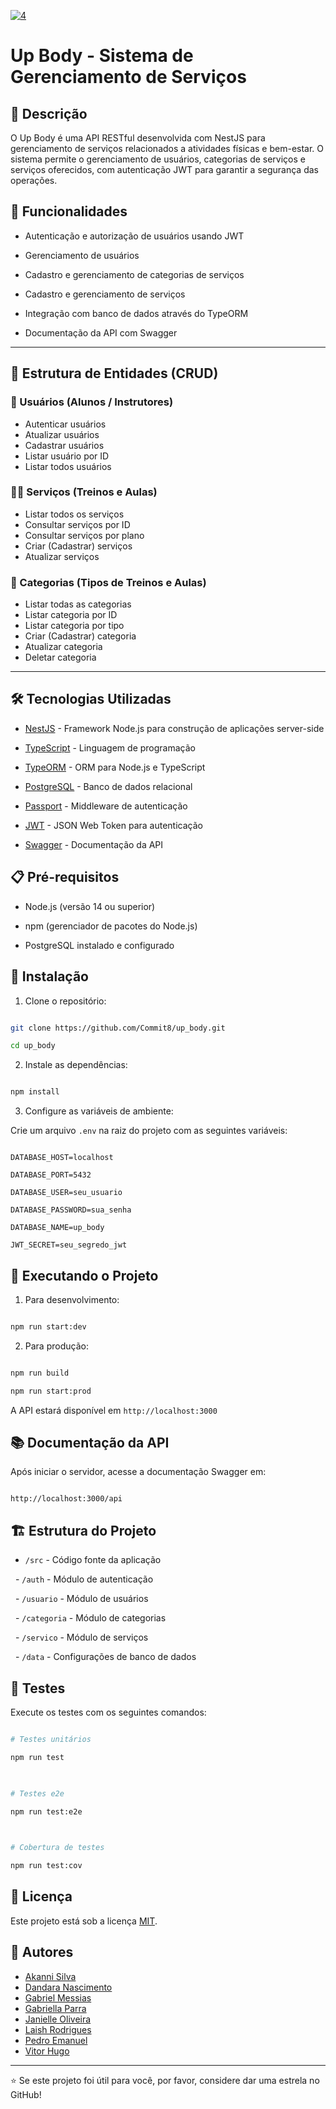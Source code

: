 <a href='https://postimg.cc/dZk9hMLq' target='_blank'><img src='https://i.postimg.cc/dZk9hMLq/4.png' border='0' alt='4'/></a>
# Up Body - Sistema de Gerenciamento de Serviços



## 📝 Descrição

  

O Up Body é uma API RESTful desenvolvida com NestJS para gerenciamento de serviços relacionados a atividades físicas e bem-estar. O sistema permite o gerenciamento de usuários, categorias de serviços e serviços oferecidos, com autenticação JWT para garantir a segurança das operações.

  

## 🚀 Funcionalidades

  

- Autenticação e autorização de usuários usando JWT

- Gerenciamento de usuários

- Cadastro e gerenciamento de categorias de serviços

- Cadastro e gerenciamento de serviços

- Integração com banco de dados através do TypeORM

- Documentação da API com Swagger

---

## 🧱 Estrutura de Entidades (CRUD)

### 👤 Usuários (Alunos / Instrutores)
- Autenticar usuários  
- Atualizar usuários  
- Cadastrar usuários  
- Listar usuário por ID  
- Listar todos usuários  

### 🏋️‍♀️ Serviços (Treinos e Aulas)
- Listar todos os serviços  
- Consultar serviços por ID  
- Consultar serviços por plano  
- Criar (Cadastrar) serviços  
- Atualizar serviços  

### 🧩 Categorias (Tipos de Treinos e Aulas)
- Listar todas as categorias  
- Listar categoria por ID  
- Listar categoria por tipo  
- Criar (Cadastrar) categoria  
- Atualizar categoria  
- Deletar categoria  

---
  

## 🛠️ Tecnologias Utilizadas

  

- [NestJS](https://nestjs.com/) - Framework Node.js para construção de aplicações server-side

- [TypeScript](https://www.typescriptlang.org/) - Linguagem de programação

- [TypeORM](https://typeorm.io/) - ORM para Node.js e TypeScript

- [PostgreSQL](https://www.postgresql.org/) - Banco de dados relacional

- [Passport](https://www.passportjs.org/) - Middleware de autenticação

- [JWT](https://jwt.io/) - JSON Web Token para autenticação

- [Swagger](https://swagger.io/) - Documentação da API

  

## 📋 Pré-requisitos

  

- Node.js (versão 14 ou superior)

- npm (gerenciador de pacotes do Node.js)

- PostgreSQL instalado e configurado

  

## 🔧 Instalação

  

1. Clone o repositório:

```bash

git clone https://github.com/Commit8/up_body.git

cd up_body

```

  

2. Instale as dependências:

```bash

npm install

```

  

3. Configure as variáveis de ambiente:

Crie um arquivo `.env` na raiz do projeto com as seguintes variáveis:

```env

DATABASE_HOST=localhost

DATABASE_PORT=5432

DATABASE_USER=seu_usuario

DATABASE_PASSWORD=sua_senha

DATABASE_NAME=up_body

JWT_SECRET=seu_segredo_jwt

```

  

## 🚀 Executando o Projeto

  

1. Para desenvolvimento:

```bash

npm run start:dev

```

  

2. Para produção:

```bash

npm run build

npm run start:prod

```

  

A API estará disponível em `http://localhost:3000`

  

## 📚 Documentação da API

  

Após iniciar o servidor, acesse a documentação Swagger em:

```

http://localhost:3000/api

```

  

## 🏗️ Estrutura do Projeto

  

- `/src` - Código fonte da aplicação

  - `/auth` - Módulo de autenticação

  - `/usuario` - Módulo de usuários

  - `/categoria` - Módulo de categorias

  - `/servico` - Módulo de serviços

  - `/data` - Configurações de banco de dados

  

## 🧪 Testes

  

Execute os testes com os seguintes comandos:

  

```bash

# Testes unitários

npm run test

  

# Testes e2e

npm run test:e2e

  

# Cobertura de testes

npm run test:cov

```

  

## 📄 Licença

  

Este projeto está sob a licença [MIT](LICENSE).

  

## 👥 Autores


- [Akanni Silva](https://github.com/Akanni-codes)  
- [Dandara Nascimento](https://github.com/dan-olivnas)  
- [Gabriel Messias](https://github.com/gabrielmessias-dev)  
- [Gabriella Parra](https://github.com/gabiparra05)  
- [Janielle Oliveira](https://github.com/JanielleOliveira)  
- [Laish Rodrigues](https://github.com/L4ish)  
- [Pedro Emanuel](https://github.com/pe3dru)  
- [Vitor Hugo](https://github.com/DisturbedMoss)  
  

---

  

⭐ Se este projeto foi útil para você, por favor, considere dar uma estrela no GitHub!
